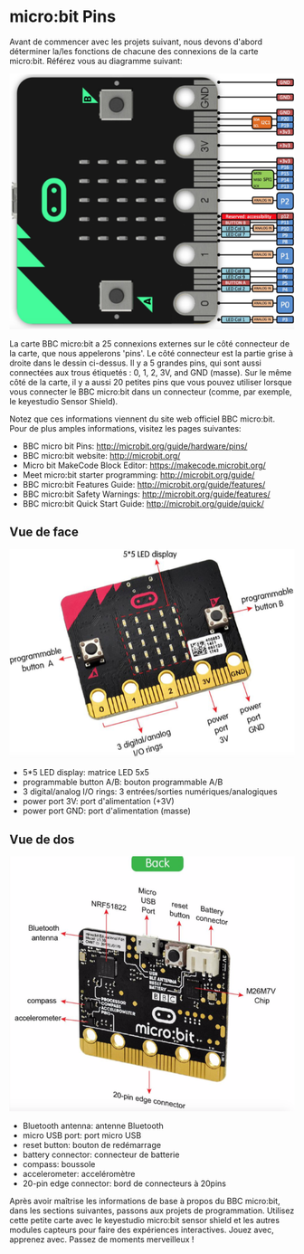 # micro:bit Pins

Avant de commencer avec les projets suivant, nous devons d'abord déterminer la/les fonctions de chacune des connexions de la carte micro:bit. Référez vous au diagramme suivant:

![Diagramme de connexions micro:bit](images/MicrobitPins.png)

La carte BBC micro:bit a 25 connexions externes sur le côté connecteur de la carte, que nous appelerons 'pins'. Le côté connecteur est la partie grise à droite dans le dessin ci-dessus. Il y a 5 grandes pins, qui sont aussi connectées aux trous étiquetés : 0, 1, 2, 3V, and GND (masse). Sur le même côté de la carte, il y a aussi 20 petites pins que vous pouvez utiliser lorsque vous connecter le BBC micro:bit dans un connecteur (comme, par exemple, le keyestudio Sensor Shield).

Notez que ces informations viennent du site web officiel BBC micro:bit. Pour de plus amples informations, visitez les pages suivantes:
- BBC micro bit Pins: http://microbit.org/guide/hardware/pins/
- BBC micro:bit website: http://microbit.org/
- Micro bit MakeCode Block Editor: https://makecode.microbit.org/
- Meet micro:bit starter programming: http://microbit.org/guide/
- BBC micro:bit Features Guide: http://microbit.org/guide/features/
- BBC micro:bit Safety Warnings: http://microbit.org/guide/features/
- BBC micro:bit Quick Start Guide: http://microbit.org/guide/quick/

## Vue de face

![Face](images/MicrobitFront.png)

- 5*5 LED display: matrice LED 5x5
- programmable button A/B: bouton programmable A/B
- 3 digital/analog I/O rings: 3 entrées/sorties numériques/analogiques
- power port 3V: port d'alimentation (+3V)
- power port GND: port d'alimentation (masse)

## Vue de dos

![Dos](images/MicrobitBack.png)

- Bluetooth antenna: antenne Bluetooth
- micro USB port: port micro USB
- reset button: bouton de redémarrage
- battery connector: connecteur de batterie
- compass: boussole
- accelerometer: acceléromètre
- 20-pin edge connector: bord de connecteurs à 20pins

Après avoir maîtrise les informations de base à propos du BBC micro:bit, dans les sections suivantes, passons aux projets de programmation. Utilisez cette petite carte avec le keyestudio micro:bit sensor shield et les autres modules capteurs pour faire des expériences interactives. Jouez avec, apprenez avec. Passez de moments merveilleux !
